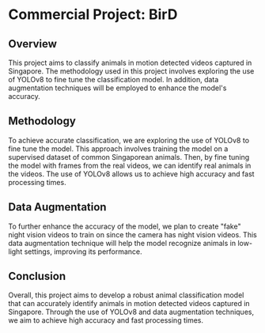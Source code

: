 # Commercial Project: BirD

## Overview

This project aims to classify animals in motion detected videos captured in Singapore. The methodology used in this project involves exploring the use of YOLOv8 to fine tune the classification model. In addition, data augmentation techniques will be employed to enhance the model's accuracy.

## Methodology

To achieve accurate classification, we are exploring the use of YOLOv8 to fine tune the model. This approach involves training the model on a supervised dataset of common Singaporean animals. Then, by fine tuning the model with frames from the real videos, we can identify real animals in the videos. The use of YOLOv8 allows us to achieve high accuracy and fast processing times.

## Data Augmentation

To further enhance the accuracy of the model, we plan to create "fake" night vision videos to train on since the camera has night vision videos. This data augmentation technique will help the model recognize animals in low-light settings, improving its performance.

## Conclusion

Overall, this project aims to develop a robust animal classification model that can accurately identify animals in motion detected videos captured in Singapore. Through the use of YOLOv8 and data augmentation techniques, we aim to achieve high accuracy and fast processing times.
